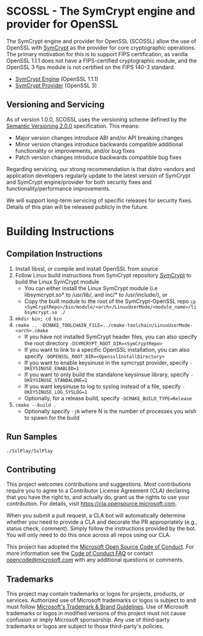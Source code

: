 # SCOSSL - The SymCrypt engine and provider for OpenSSL

The SymCrypt engine and provider for OpenSSL (SCOSSL) allow the use of OpenSSL with [SymCrypt](https://github.com/Microsoft/SymCrypt) as the provider
for core cryptographic operations. The primary motivation for this is to support FIPS certification, as vanilla OpenSSL 1.1.1 does not have a FIPS-certified
cryptographic module, and the OpenSSL 3 fips module is not certified on the FIPS 140-3 standard.

- [SymCrypt Engine](./SymCryptEngine/)  (OpenSSL 1.1.1)
- [SymCrypt Provider](./SymCryptProvider/) (OpenSSL 3)

## Versioning and Servicing

As of version 1.0.0, SCOSSL uses the versioning scheme defined by the [Semantic Versioning 2.0.0](https://semver.org/spec/v2.0.0.html) specification. This means:

- Major version changes introduce ABI and/or API breaking changes
- Minor version changes introduce backwards compatible additional functionality or improvements, and/or bug fixes
- Patch version changes introduce backwards compatible bug fixes

Regarding servicing, our strong recommendation is that distro vendors and application developers regularly
update to the latest version of SymCrypt and SymCrypt engine/provider for both security fixes and
functionality/performance improvements.

We will support long-term servicing of specific releases for security fixes. Details of this plan will be
released publicly in the future.

# Building Instructions
## Compilation Instructions

1. Install libssl, or compile and install OpenSSL from source
2. Follow Linux build instructions from SymCrypt repository [SymCrypt](https://github.com/Microsoft/SymCrypt) to build the Linux SymCrypt module
    * You can either install the Linux SymCrypt module (i.e libsymcrypt.so* to /usr/lib/, and inc/* to /usr/include/), or
    * Copy the built module to the root of the SymCrypt-OpenSSL repo `cp <SymCryptRepo>/bin/module/<arch>/LinuxUserMode/<module_name>/libsymcrypt.so ./`
3. `mkdir bin; cd bin`
4. `cmake .. -DCMAKE_TOOLCHAIN_FILE=../cmake-toolchain/LinuxUserMode-<arch>.cmake`
    * If you have not installed SymCrypt header files, you can also specify the root directory `-DSYMCRYPT_ROOT_DIR=<SymCryptRepo>`
    * If you want to link to a specific OpenSSL installation, you can also specify `-DOPENSSL_ROOT_DIR=<OpensslInstallDirectory>`
    * If you want to enable keysinuse in the symcrypt provider, specify `-DKEYSINUSE_ENABLED=1`
    * If you want to only build the standalone keysinsue library, specify `-DKEYSINUSE_STANDALONE=1`
    * If you want keysinuse to log to syslog instead of a file, specify `-DKEYSINUSE_LOG_SYSLOG=1`
    * Optionally, for a release build, specify `-DCMAKE_BUILD_TYPE=Release`
5. `cmake --build .`
    * Optionally specify `-jN` where N is the number of processes you wish to spawn for the build

## Run Samples
```
./SslPlay/SslPlay
```

## Contributing

This project welcomes contributions and suggestions.  Most contributions require you to agree to a
Contributor License Agreement (CLA) declaring that you have the right to, and actually do, grant us
the rights to use your contribution. For details, visit https://cla.opensource.microsoft.com.

When you submit a pull request, a CLA bot will automatically determine whether you need to provide
a CLA and decorate the PR appropriately (e.g., status check, comment). Simply follow the instructions
provided by the bot. You will only need to do this once across all repos using our CLA.

This project has adopted the [Microsoft Open Source Code of Conduct](https://opensource.microsoft.com/codeofconduct/).
For more information see the [Code of Conduct FAQ](https://opensource.microsoft.com/codeofconduct/faq/) or
contact [opencode@microsoft.com](mailto:opencode@microsoft.com) with any additional questions or comments.

## Trademarks

This project may contain trademarks or logos for projects, products, or services. Authorized use of Microsoft
trademarks or logos is subject to and must follow
[Microsoft's Trademark & Brand Guidelines](https://www.microsoft.com/en-us/legal/intellectualproperty/trademarks/usage/general).
Use of Microsoft trademarks or logos in modified versions of this project must not cause confusion or imply Microsoft sponsorship.
Any use of third-party trademarks or logos are subject to those third-party's policies.
